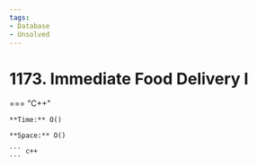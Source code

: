 ```yaml
---
tags:
- Database
- Unsolved
---
```



# 1173. Immediate Food Delivery I

=== "C++"

    **Time:** O()

    **Space:** O()

    ``` c++
    ```